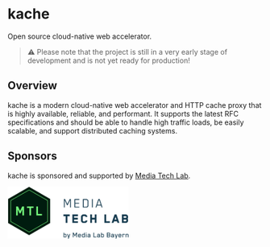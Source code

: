 # kache
Open source cloud-native web accelerator.

> :warning: Please note that the project is still in a very early stage of development and is not yet ready for production!

## Overview

kache is a modern cloud-native web accelerator and HTTP cache proxy that is highly available, reliable, and performant. It supports the latest RFC specifications and should be able to handle high traffic loads, be easily scalable, and support distributed caching systems. 

## Sponsors
 
kache is sponsored and supported by [Media Tech Lab](https://github.com/media-tech-lab).

<a href="https://www.media-lab.de/en/programs/media-tech-lab">
    <img src="https://raw.githubusercontent.com/media-tech-lab/.github/main/assets/mtl-powered-by.png" width="240" title="Media Tech Lab powered by logo">
</a>

